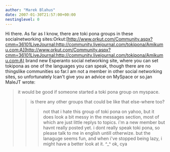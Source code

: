 ```yaml
---
author: "Marek Blahus"
date: 2007-01-30T21:57:00+00:00
nestinglevel: 0
---
```

Hi there. As far as I know, there are toki pona groups in these socialnetworking sites:Orkut:[http://www.orkut.com/Community.aspx?cmm=36101LiveJournal:http://community.livejournal.com/tokipona/Amikumu.com:A](http://www.orkut.com/Community.aspx?cmm=36101LiveJournal:http://community.livejournal.com/tokipona/Amikumu.com:A) brand new Esperanto social networking site, where you can set tokipona as one of the languages you can speak, though there are no thingslike communities so far.I am not a member in other social networking sites, so unfortunately Ican't give you an advice on MySpace or so.jan MaleJT wrote:

> it would be good if someone started a toki pona group on myspace.
>> is there any other groups that could be like that else-where too?
>>> not that i hate this group of toki pona on yahoo, but it does look a
> bit messy in the messages section, most of which are just little replys
> to topics.
>> i'm a new member but havnt really posted yet. i dont really speak toki
> pona, so please talk to me in english untill otherwize.
> but the lanaguge seems fun, and when i've stopped being lazy, i might
> have a better look at it. ^\_^
>> ok, cya